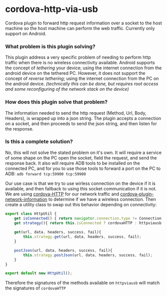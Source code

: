 # cordova-http-via-usb
Cordova plugin to forward http request information over a socket to the host machine so the host machine can perform the web traffic. Currently only support on Android.

### What problem is this plugin solving?
This plugin address a very specific problem of needing to perform http traffic when there is no wireless connectivity available. Android supports the concept of *tethering* your device; using the internet connection from the android device on the tethered PC. However, it does not support the concept of *reverse tethering*; using the internet connection from the PC on the android device. *(technically this can be done, but requires root access and some reconfiguring of the network stack on the device)*

### How does this plugin solve that problem?
The information needed to send the http request (Method, Url, Body, Headers), is wrapped up into a json string. The plugin accepts a connection on a socket, and then proceeds to send the json string, and then listen for the response.

### Is this a complete solution?
No, this will not solve the stated problem on it's own. It will require a service of some shape on the PC open the socket, field the request, and send the response back. It also will require ADB tools to be installed on the connected PC, and for you to use those tools to forward a port on the PC to ADB: `adb forward tcp:59900 tcp:59900`

Our use case is that we try to use wirless connection on the device if it is available, and then fallback to using this socket communication if it is not. We are using [cordova-HTTP](https://github.com/brendonparker/cordova-HTTP) for our network traffic and [cordova-plugin-network-information](https://github.com/apache/cordova-plugin-network-information) to determine if we have a wireless connection. Then create a utility class to swap out this behavior depending on connectivity:

````javascript
export class HttpUtil {
	get isConnected() { return navigator.connection.type != Connection.NONE; };
	get strategy(){ return this.isConnected ? cordovaHTTP : httpviausb };
	
	get(url, data, headers, success, fail){
		this.strategy.get(url, data, headers, success, fail);
	}

	postJson(url, data, headers, success, fail){
		this.strategy.postJson(url, data, headers, success, fail);
	}
}

export default new HttpUtil();
````
Therefore the signatures of the methods available on `httpviausb` will match the signatures of `cordovaHTTP`
